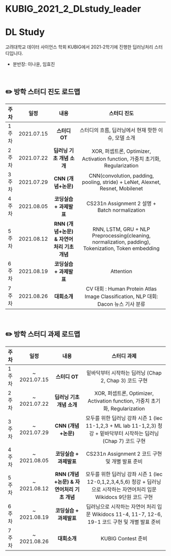 # KUBIG_2021_2_DLstudy_leader

# DL Study
고려대학교 데이터 사이언스 학회 KUBIG에서 2021-2학기에 진행한 딥러닝처리 스터디입니다.  
* 분반장: 이나윤, 임효진

<br>

## ✏️ 방학 스터디 진도 로드맵

|   주차   |   일정   |   내용   |   스터디 진도   | 
|:----------------------------|:----------------------------:|:--------------------:|:-------------------:|
|  1주차  | 2021.07.15 | **스터디 OT** | 스터디의 흐름, 딥러닝에서 현재 핫한 이슈, 모델 소개 | 
|  2주차  | 2021.07.22 | **딥러닝 기초 개념 소개** | XOR, 퍼셉트론, Optimizer, Activation function, 가중치 초기화, Regularization | 
|  3주차  | 2021.07.29 | **CNN (개념+논문)** | CNN(convolution, padding, pooling, stride) + LeNet, Alexnet, Resnet, Mobilenet | 
|  4주차  | 2021.08.05 | **코딩실습 + 과제발표** | CS231n Assignment 2 설명 + Batch normalization| 
|  5주차  | 2021.08.12 | **RNN (개념+논문) & 자연어처리 기초 개념** | RNN, LSTM, GRU + NLP Preprocessing(cleaning, normalization, padding), Tokenization, Token embedding |  
|  6주차  | 2021.08.19 | **코딩실습 + 과제발표** | Attention |  
|  7주차  | 2021.08.26 | **대회소개** | CV 대회 : Human Protein Atlas Image Classification, NLP 대회: Dacon 뉴스 기사 분류 |

<br>

## ✏️ 방학 스터디 과제 로드맵

|   주차   |   일정   |   내용   |   스터디 과제   | 
|:----------------------------|:----------------------------:|:--------------------:|:-------------------:|
|  1주차  | ~ 2021.07.15 | **스터디 OT** | 밑바닥부터 시작하는 딥러닝 (Chap 2, Chap 3) 코드 구현 | 
|  2주차  | ~ 2021.07.22 | **딥러닝 기초 개념 소개** | XOR, 퍼셉트론, Optimizer, Activation function, 가중치 초기화, Regularization | 
|  3주차  | ~ 2021.07.29 | **CNN (개념+논문)** | 모두를 위한 딥러닝 강좌 시즌 1 (lec 11-1,2,3 + ML lab 11-1,2,3) 청강 + 밑바닥부터 시작하는 딥러닝 (Chap 7) 코드 구현 | 
|  4주차  | ~ 2021.08.05 | **코딩실습 + 과제발표** | CS231n Assignment 2 코드 구현 및 개별 발표 준비 | 
|  5주차  | ~ 2021.08.12 | **RNN (개념+논문) & 자연어처리 기초 개념** | 모두를 위한 딥러닝 강좌 시즌 1 (lec 12-0,1,2,3,4,5,6) 청강 + 딥러닝으로 시작하는 자연어처리 입문 Wikidocs 9단원 코드 구현 |  
|  6주차  | ~ 2021.08.19 | **코딩실습 + 과제발표** | 딥러닝으로 시작하는 자연어 처리 입문 Wikidocs 11-4, 11-7, 12-6, 19-1 코드 구현 및 개별 발표 준비 |  
|  7주차  | ~ 2021.08.26 | **대회소개** | KUBIG Contest 준비 |

<br>
